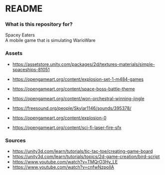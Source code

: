 # README #

### What is this repository for? ###
Spacey Eaters   
A mobile game that is simulating WarioWare   

### Assets ###

* https://assetstore.unity.com/packages/2d/textures-materials/simple-spaceships-81051
* https://opengameart.org/content/explosion-set-1-m484-games
   
* https://opengameart.org/content/space-boss-battle-theme
* https://opengameart.org/content/won-orchestral-winning-jingle
* https://freesound.org/people/Skylar1146/sounds/395378/
* https://opengameart.org/content/explosion-0
* https://opengameart.org/content/sci-fi-laser-fire-sfx 


### Sources ###

* https://unity3d.com/learn/tutorials/tic-tac-toe/creating-game-board
* https://unity3d.com/learn/tutorials/topics/2d-game-creation/bird-script
* https://www.youtube.com/watch?v=TMQrO3Hy_LE
* https://www.youtube.com/watch?v=cnfwNzpoIlA

